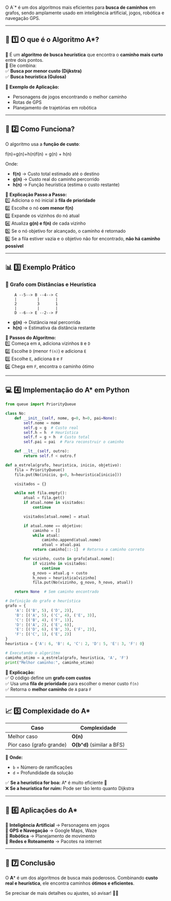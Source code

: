 O A`* é um dos algoritmos mais eficientes para **busca de caminhos** em grafos, sendo amplamente usado em inteligência artificial, jogos, robótica e navegação GPS.

---

## **📌 1️⃣ O que é o Algoritmo A***?

🔹 É um **algoritmo de busca heurística** que encontra o **caminho mais curto** entre dois pontos.  
🔹 Ele combina:  
✅ **Busca por menor custo (Dijkstra)**  
✅ **Busca heurística (Gulosa)**

📌 **Exemplo de Aplicação:**

- Personagens de jogos encontrando o melhor caminho
- Rotas de GPS
- Planejamento de trajetórias em robótica

---

## **🧮 2️⃣ Como Funciona?**

O algoritmo usa a **função de custo**:

f(n)=g(n)+h(n)f(n) = g(n) + h(n)

Onde:

- **f(n)** → Custo total estimado até o destino
- **g(n)** → Custo real do caminho percorrido
- **h(n)** → Função heurística (estima o custo restante)

📌 **Explicação Passo a Passo:**  
1️⃣ Adiciona o nó inicial à **fila de prioridade**  
2️⃣ Escolhe o nó **com menor f(n)**  
3️⃣ Expande os vizinhos do nó atual  
4️⃣ Atualiza **g(n) e f(n)** de cada vizinho  
5️⃣ Se o nó objetivo for alcançado, o caminho é retornado  
6️⃣ Se a fila estiver vazia e o objetivo não for encontrado, **não há caminho possível**

---

## **📊 3️⃣ Exemplo Prático**

### **🔹 Grafo com Distâncias e Heurística**

```plaintext
    A --5--> B --4--> C
    |         |       |
    2         3       1
    |         |       |
    D --6--> E --2--> F
```

- **g(n)** → Distância real percorrida
- **h(n)** → Estimativa da distância restante

📌 **Passos do Algoritmo:**  
1️⃣ Começa em `A`, adiciona vizinhos `B` e `D`  
2️⃣ Escolhe `D` (menor `f(n)`) e adiciona `E`  
3️⃣ Escolhe `E`, adiciona `B` e `F`  
4️⃣ Chega em `F`, encontra o caminho ótimo

---

## **💻 4️⃣ Implementação do A*** em Python

```python
from queue import PriorityQueue

class No:
    def __init__(self, nome, g=0, h=0, pai=None):
        self.nome = nome
        self.g = g  # Custo real
        self.h = h  # Heurística
        self.f = g + h  # Custo total
        self.pai = pai  # Para reconstruir o caminho

    def __lt__(self, outro):
        return self.f < outro.f

def a_estrela(grafo, heuristica, inicio, objetivo):
    fila = PriorityQueue()
    fila.put(No(inicio, g=0, h=heuristica[inicio]))

    visitados = {}

    while not fila.empty():
        atual = fila.get()
        if atual.nome in visitados:
            continue

        visitados[atual.nome] = atual

        if atual.nome == objetivo:
            caminho = []
            while atual:
                caminho.append(atual.nome)
                atual = atual.pai
            return caminho[::-1]  # Retorna o caminho correto

        for vizinho, custo in grafo[atual.nome]:
            if vizinho in visitados:
                continue
            g_novo = atual.g + custo
            h_novo = heuristica[vizinho]
            fila.put(No(vizinho, g_novo, h_novo, atual))

    return None  # Sem caminho encontrado

# Definição do grafo e heurística
grafo = {
    'A': [('B', 5), ('D', 2)],
    'B': [('A', 5), ('C', 4), ('E', 3)],
    'C': [('B', 4), ('F', 1)],
    'D': [('A', 2), ('E', 6)],
    'E': [('D', 6), ('B', 3), ('F', 2)],
    'F': [('C', 1), ('E', 2)]
}
heuristica = {'A': 6, 'B': 4, 'C': 2, 'D': 5, 'E': 3, 'F': 0}

# Executando o algoritmo
caminho_otimo = a_estrela(grafo, heuristica, 'A', 'F')
print("Melhor caminho:", caminho_otimo)
```

📌 **Explicação:**  
✅ O código define um **grafo com custos**  
✅ Usa uma **fila de prioridade** para escolher o menor custo `f(n)`  
✅ Retorna o **melhor caminho** de `A` para `F`

---

## **📈 5️⃣ Complexidade do A***

|Caso|Complexidade|
|---|---|
|Melhor caso|**O(n)**|
|Pior caso (grafo grande)|**O(b^d)** (similar a BFS)|

📌 **Onde:**

- `b` = Número de ramificações
- `d` = Profundidade da solução

✅ **Se a heurística for boa:** A* é muito eficiente 🚀  
❌ **Se a heurística for ruim:** Pode ser tão lento quanto Dijkstra

---

## **🎯 6️⃣ Aplicações do A***

🔹 **Inteligência Artificial** → Personagens em jogos  
🔹 **GPS e Navegação** → Google Maps, Waze  
🔹 **Robótica** → Planejamento de movimento  
🔹 **Redes e Roteamento** → Pacotes na internet

---

## **🚀 7️⃣ Conclusão**

O **A*** é um dos algoritmos de busca mais poderosos. Combinando **custo real e heurística**, ele encontra caminhos **ótimos e eficientes**.

Se precisar de mais detalhes ou ajustes, só avisar! 🚀💡